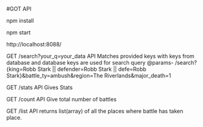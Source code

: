 
#GOT API

npm install

npm start

http://localhost:8088/


GET /search?your_q=your_data  API 
Matches provided keys  with keys from database and database keys are used for search query
@params- /search?{king=Robb Stark || defender=Robb Stark || defe=Robb Stark}&battle_ty=ambush&region=The Riverlands&major_death=1


GET /stats API
Gives Stats

GET /count API
Give total number of battles

GET /list API
returns list(array) of all the places where battle has taken place.

